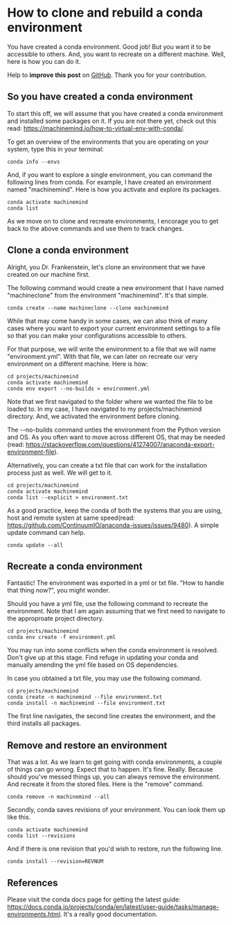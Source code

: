 # How to clone and rebuild a conda environment


You have created a conda environment. Good job! But you want it to be accessible to others. And, you want to recreate on a different machine. Well, here is how you can do it.

<!--more-->

Help to **improve this post** on [GitHub](https://github.com/siegstedt/machinemind/blob/main/content/posts/how-to-clone-and-recreate-conda-env.md). Thank you for your contribution.

## So you have created a conda environment

To start this off, we will assume that you have created a conda environment and installed some packages on it. If you are not there yet, check out this read: https://machinemind.io/how-to-virtual-env-with-conda/.

To get an overview of the environments that you are operating on your system, type this in your terminal:

```
conda info --envs
```

And, if you want to explore a single environment, you can command the following lines from conda. For example, I have created an environment named "machinemind". Here is how you activate and explore its packages.

```
conda activate machinemind
conda list
```

As we move on to clone and recreate environments, I encorage you to get back to the above commands and use them to track changes.

## Clone a conda environment

Alright, you Dr. Frankenstein, let's clone an environment that we have created on our machine first.

The following command would create a new environment that I have named "machineclone" from the environment "machinemind". It's that simple.

```
conda create --name machineclone --clone machinemind
```

While that may come handy in some cases, we can also think of many cases where you want to export your current environment settings to a file so that you can make your configurations accessible to others.

For that purpose, we will write the environment to a file that we will name "environment.yml". With that file, we can later on recreate our very environment on a different machine. Here is how:

```
cd projects/machinemind
conda activate machinemind
conda env export --no-builds > environment.yml
```

Note that we first navigated to the folder where we wanted the file to be loaded to. In my case, I have navigated to my projects/machinemind directory. And, we activated the environment before cloning.

The --no-builds command unties the environment from the Python version and OS. As you often want to move across different OS, that may be needed (read: https://stackoverflow.com/questions/41274007/anaconda-export-environment-file).

Alternatively, you can create a txt file that can work for the installation process just as well. We will get to it.

```
cd projects/machinemind
conda activate machinemind
conda list --explicit > environment.txt
```

As a good practice, keep the conda of both the systems that you are using, host and remote systen at same speed(read: https://github.com/ContinuumIO/anaconda-issues/issues/9480). A simple update command can help.

```
conda update --all
```

## Recreate a conda environment

Fantastic! The environment was exported in a yml or txt file. "How to handle that thing now?", you might wonder. 

Should you have a yml file, use the following command to recreate the environment. Note that I am again assuming that we first need to navigate to the approproate project directory.

```
cd projects/machinemind
conda env create -f environment.yml
```

You may run into some conflicts when the conda environment is resolved. Don't give up at this stage. Find refuge in updating your conda and manually amending the yml file based on OS dependencies.

In case you obtained a txt file, you may use the following command.

```
cd projects/machinemind
conda create -n machinemind --file environment.txt
conda install -n machinemind --file environment.txt
```

The first line navigates, the second line creates the environment, and the third installs all packages.

## Remove and restore an environment

That was a lot. As we learn to get going with conda environments, a couple of things can go wrong. Expect that to happen. It's fine. Really. Because should you've messed things up, you can always remove the environment. And recreate it from the stored files. Here is the "remove" command.

```
conda remove -n machinemind --all
```

Secondly, conda saves revisions of your environment. You can look them up like this.

```
conda activate machinemind
conda list --revisions
```

And if there is one revision that you'd wish to restore, run the following line.

```
conda install --revision=REVNUM
```

## References

Please visit the conda docs page for getting the latest guide: https://docs.conda.io/projects/conda/en/latest/user-guide/tasks/manage-environments.html. It's a really good documentation.
